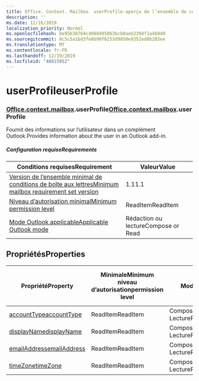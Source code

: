 ```yaml
---
title: Office. Context. Mailbox. userProfile-aperçu de l’ensemble de conditions requises
description: ''
ms.date: 12/16/2019
localization_priority: Normal
ms.openlocfilehash: be95b38764c49084950b3bcb0aeb2394f1a4b940
ms.sourcegitcommit: 8c5c5a1bd3fe8b90f6253d9850e9352ed0b283ee
ms.translationtype: MT
ms.contentlocale: fr-FR
ms.lasthandoff: 12/19/2019
ms.locfileid: "40815052"
---
```

# <a name="userprofile"></a><span data-ttu-id="18271-102">userProfile</span><span class="sxs-lookup"><span data-stu-id="18271-102">userProfile</span></span>

### <a name="officeofficemdcontextofficecontextmdmailboxofficecontextmailboxmduserprofile"></a><span data-ttu-id="18271-103">[Office](office.md)[.context](office.context.md)[.mailbox](office.context.mailbox.md).userProfile</span><span class="sxs-lookup"><span data-stu-id="18271-103">[Office](office.md)[.context](office.context.md)[.mailbox](office.context.mailbox.md).userProfile</span></span>

<span data-ttu-id="18271-104">Fournit des informations sur l’utilisateur dans un complément Outlook.</span><span class="sxs-lookup"><span data-stu-id="18271-104">Provides information about the user in an Outlook add-in.</span></span>

##### <a name="requirements"></a><span data-ttu-id="18271-105">Configuration requise</span><span class="sxs-lookup"><span data-stu-id="18271-105">Requirements</span></span>

|<span data-ttu-id="18271-106">Conditions requises</span><span class="sxs-lookup"><span data-stu-id="18271-106">Requirement</span></span>| <span data-ttu-id="18271-107">Valeur</span><span class="sxs-lookup"><span data-stu-id="18271-107">Value</span></span>|
|---|---|
|[<span data-ttu-id="18271-108">Version de l’ensemble minimal de conditions de boîte aux lettres</span><span class="sxs-lookup"><span data-stu-id="18271-108">Minimum mailbox requirement set version</span></span>](../../requirement-sets/outlook-api-requirement-sets.md)| <span data-ttu-id="18271-109">1.1</span><span class="sxs-lookup"><span data-stu-id="18271-109">1.1</span></span>|
|[<span data-ttu-id="18271-110">Niveau d’autorisation minimal</span><span class="sxs-lookup"><span data-stu-id="18271-110">Minimum permission level</span></span>](/outlook/add-ins/understanding-outlook-add-in-permissions)| <span data-ttu-id="18271-111">ReadItem</span><span class="sxs-lookup"><span data-stu-id="18271-111">ReadItem</span></span>|
|[<span data-ttu-id="18271-112">Mode Outlook applicable</span><span class="sxs-lookup"><span data-stu-id="18271-112">Applicable Outlook mode</span></span>](/outlook/add-ins/#extension-points)| <span data-ttu-id="18271-113">Rédaction ou lecture</span><span class="sxs-lookup"><span data-stu-id="18271-113">Compose or Read</span></span>|

## <a name="properties"></a><span data-ttu-id="18271-114">Propriétés</span><span class="sxs-lookup"><span data-stu-id="18271-114">Properties</span></span>

| <span data-ttu-id="18271-115">Propriété</span><span class="sxs-lookup"><span data-stu-id="18271-115">Property</span></span> | <span data-ttu-id="18271-116">Minimale</span><span class="sxs-lookup"><span data-stu-id="18271-116">Minimum</span></span><br><span data-ttu-id="18271-117">niveau d’autorisation</span><span class="sxs-lookup"><span data-stu-id="18271-117">permission level</span></span> | <span data-ttu-id="18271-118">Modes</span><span class="sxs-lookup"><span data-stu-id="18271-118">Modes</span></span> | <span data-ttu-id="18271-119">Type de retour</span><span class="sxs-lookup"><span data-stu-id="18271-119">Return type</span></span> | <span data-ttu-id="18271-120">Minimale</span><span class="sxs-lookup"><span data-stu-id="18271-120">Minimum</span></span><br><span data-ttu-id="18271-121">ensemble de conditions requises</span><span class="sxs-lookup"><span data-stu-id="18271-121">requirement set</span></span> |
|---|---|---|---|:---:|
| [<span data-ttu-id="18271-122">accountType</span><span class="sxs-lookup"><span data-stu-id="18271-122">accountType</span></span>](/javascript/api/outlook/office.userprofile?view=outlook-js-preview#accounttype) | <span data-ttu-id="18271-123">ReadItem</span><span class="sxs-lookup"><span data-stu-id="18271-123">ReadItem</span></span> | <span data-ttu-id="18271-124">Composition</span><span class="sxs-lookup"><span data-stu-id="18271-124">Compose</span></span><br><span data-ttu-id="18271-125">Lecture</span><span class="sxs-lookup"><span data-stu-id="18271-125">Read</span></span> | <span data-ttu-id="18271-126">String</span><span class="sxs-lookup"><span data-stu-id="18271-126">String</span></span> | [<span data-ttu-id="18271-127">1,6</span><span class="sxs-lookup"><span data-stu-id="18271-127">1.6</span></span>](../requirement-set-1.6/outlook-requirement-set-1.6.md) |
| [<span data-ttu-id="18271-128">displayName</span><span class="sxs-lookup"><span data-stu-id="18271-128">displayName</span></span>](/javascript/api/outlook/office.userprofile?view=outlook-js-preview#displayname) | <span data-ttu-id="18271-129">ReadItem</span><span class="sxs-lookup"><span data-stu-id="18271-129">ReadItem</span></span> | <span data-ttu-id="18271-130">Composition</span><span class="sxs-lookup"><span data-stu-id="18271-130">Compose</span></span><br><span data-ttu-id="18271-131">Lecture</span><span class="sxs-lookup"><span data-stu-id="18271-131">Read</span></span> | <span data-ttu-id="18271-132">String</span><span class="sxs-lookup"><span data-stu-id="18271-132">String</span></span> | [<span data-ttu-id="18271-133">1.1</span><span class="sxs-lookup"><span data-stu-id="18271-133">1.1</span></span>](../requirement-set-1.1/outlook-requirement-set-1.1.md) |
| [<span data-ttu-id="18271-134">emailAddress</span><span class="sxs-lookup"><span data-stu-id="18271-134">emailAddress</span></span>](/javascript/api/outlook/office.userprofile?view=outlook-js-preview#emailaddress) | <span data-ttu-id="18271-135">ReadItem</span><span class="sxs-lookup"><span data-stu-id="18271-135">ReadItem</span></span> | <span data-ttu-id="18271-136">Composition</span><span class="sxs-lookup"><span data-stu-id="18271-136">Compose</span></span><br><span data-ttu-id="18271-137">Lecture</span><span class="sxs-lookup"><span data-stu-id="18271-137">Read</span></span> | <span data-ttu-id="18271-138">String</span><span class="sxs-lookup"><span data-stu-id="18271-138">String</span></span> | [<span data-ttu-id="18271-139">1.1</span><span class="sxs-lookup"><span data-stu-id="18271-139">1.1</span></span>](../requirement-set-1.1/outlook-requirement-set-1.1.md) |
| [<span data-ttu-id="18271-140">timeZone</span><span class="sxs-lookup"><span data-stu-id="18271-140">timeZone</span></span>](/javascript/api/outlook/office.userprofile?view=outlook-js-preview#timezone) | <span data-ttu-id="18271-141">ReadItem</span><span class="sxs-lookup"><span data-stu-id="18271-141">ReadItem</span></span> | <span data-ttu-id="18271-142">Composition</span><span class="sxs-lookup"><span data-stu-id="18271-142">Compose</span></span><br><span data-ttu-id="18271-143">Lecture</span><span class="sxs-lookup"><span data-stu-id="18271-143">Read</span></span> | <span data-ttu-id="18271-144">String</span><span class="sxs-lookup"><span data-stu-id="18271-144">String</span></span> | [<span data-ttu-id="18271-145">1.1</span><span class="sxs-lookup"><span data-stu-id="18271-145">1.1</span></span>](../requirement-set-1.1/outlook-requirement-set-1.1.md) |

